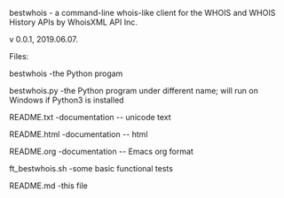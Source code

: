 bestwhois - a command-line whois-like client for the WHOIS and WHOIS History APIs by WhoisXML API Inc.

v 0.0.1, 2019.06.07.

Files:

bestwhois       -the Python progam

bestwhois.py    -the Python program under different name; will run on Windows if Python3 is installed

README.txt      -documentation -- unicode text

README.html     -documentation -- html

README.org      -documentation -- Emacs org format

ft_bestwhois.sh -some basic functional tests

README.md       -this file


